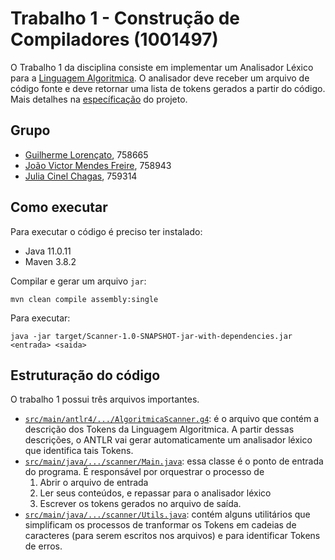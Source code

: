 # Trabalho 1 - Construção de Compiladores (1001497)
O Trabalho 1 da disciplina consiste em implementar um Analisador Léxico para a [Linguagem Algoritmica](https://github.com/joaovicmendes/compiladores-trabalho/blob/main/Trabalho%201/Gram%C3%A1tica%20LA.pdf). O analisador deve receber um arquivo de código fonte e deve retornar uma lista de tokens gerados a partir do código. Mais detalhes na [específicação](https://github.com/joaovicmendes/compiladores-trabalho/blob/main/Trabalho%201/Compiladores.T1.Especifica%C3%A7%C3%A3o.Crit%C3%A9rios.pdf) do projeto.

## Grupo
- [Guilherme Lorençato](https://github.com/GuiLorencato), 758665
- [João Victor Mendes Freire](https://github.com/joaovicmendes), 758943
- [Julia Cinel Chagas](https://github.com/jcinel), 759314

## Como executar

Para executar o código é preciso ter instalado:
- Java 11.0.11
- Maven 3.8.2

Compilar e gerar um arquivo `jar`:
```
mvn clean compile assembly:single
```

Para executar:
```
java -jar target/Scanner-1.0-SNAPSHOT-jar-with-dependencies.jar <entrada> <saida>
```

## Estruturação do código
O trabalho 1 possui três arquivos importantes.
- [`src/main/antlr4/.../AlgoritmicaScanner.g4`](https://github.com/joaovicmendes/compiladores-trabalho/blob/main/Trabalho%201/Scanner/src/main/antlr4/br/ufscar/dc/compiladores/scanner/AlgoritmicaScanner.g4): é o arquivo que contém a descrição dos Tokens da Linguagem Algoritmica. A partir dessas descrições, o ANTLR vai gerar automaticamente um analisador léxico que identifica tais Tokens.
- [`src/main/java/.../scanner/Main.java`](https://github.com/joaovicmendes/compiladores-trabalho/blob/main/Trabalho%201/Scanner/src/main/java/br/ufscar/dc/compiladores/scanner/Main.java): essa classe é o ponto de entrada do programa. É responsável por orquestrar o processo de
  1. Abrir o arquivo de entrada
  2. Ler seus conteúdos, e repassar para o analisador léxico
  3. Escrever os tokens gerados no arquivo de saída.
- [`src/main/java/.../scanner/Utils.java`](https://github.com/joaovicmendes/compiladores-trabalho/blob/main/Trabalho%201/Scanner/src/main/java/br/ufscar/dc/compiladores/scanner/Utils.java): contém alguns utilitários que simplificam os processos de tranformar os Tokens em cadeias de caracteres (para serem escritos nos arquivos) e para identificar Tokens de erros.  
